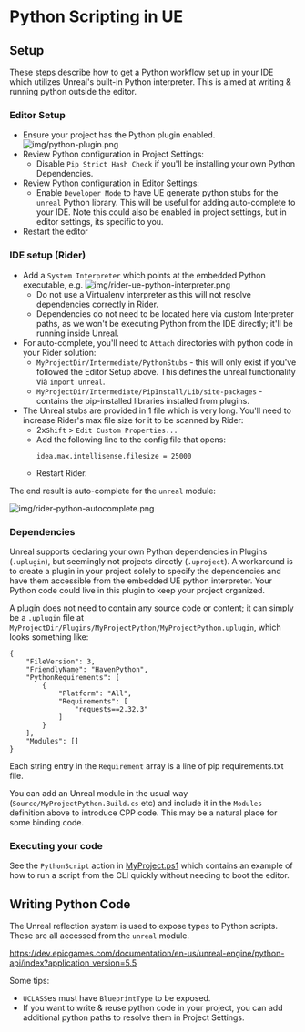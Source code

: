 ﻿# Python Scripting in UE

## Setup

These steps describe how to get a Python workflow set up in your IDE which
utilizes Unreal's built-in Python interpreter. This is aimed at writing & running
python outside the editor.

### Editor Setup

* Ensure your project has the Python plugin enabled.
  ![img/python-plugin.png](img/python-plugin.png)
* Review Python configuration in Project Settings:
  * Disable `Pip Strict Hash Check` if you'll be installing your own Python Dependencies.
* Review Python configuration in Editor Settings:
  * Enable `Developer Mode` to have UE generate python stubs for the `unreal` Python library.
    This will be useful for adding auto-complete to your IDE. Note this could also be enabled
    in project settings, but in editor settings, its specific to you.
* Restart the editor

### IDE setup (Rider)

* Add a `System Interpreter` which points at the embedded Python executable, e.g.
  ![img/rider-ue-python-interpreter.png](img/rider-ue-python-interpreter.png)
  * Do not use a Virtualenv interpreter as this will not resolve dependencies correctly in Rider.
  * Dependencies do not need to be located here via custom Interpreter paths, as we won't be
    executing Python from the IDE directly; it'll be running inside Unreal.
* For auto-complete, you'll need to `Attach` directories with python code in your Rider solution:
  * `MyProjectDir/Intermediate/PythonStubs` - this will only exist if you've followed the Editor Setup above.
    This defines the unreal functionality via `import unreal`.
  * `MyProjectDir/Intermediate/PipInstall/Lib/site-packages` - contains the pip-installed libraries installed
    from plugins.
* The Unreal stubs are provided in 1 file which is very long. You'll need to increase Rider's max file size
  for it to be scanned by Rider:
  * 2x`Shift` > `Edit Custom Properties...`
  * Add the following line to the config file that opens:
    ```
    idea.max.intellisense.filesize = 25000
    ```
  * Restart Rider.

The end result is auto-complete for the `unreal` module:

![img/rider-python-autocomplete.png](img/rider-python-autocomplete.png)

### Dependencies

Unreal supports declaring your own Python dependencies in Plugins (`.uplugin`), but seemingly
not projects directly (`.uproject`). A workaround is to create a plugin in your project solely
to specify the dependencies and have them accessible from the embedded UE python interpreter.
Your Python code could live in this plugin to keep your project organized. 

A plugin does not need to contain any source code or content; it can simply be a `.uplugin` file at
`MyProjectDir/Plugins/MyProjectPython/MyProjectPython.uplugin`, which looks something like:

```
{
	"FileVersion": 3,
	"FriendlyName": "HavenPython",
	"PythonRequirements": [
		{
			"Platform": "All",
			"Requirements": [
				"requests==2.32.3"
			]
		}
	],
	"Modules": []
}
```

Each string entry in the `Requirement` array is a line of pip requirements.txt file.

You can add an Unreal module in the usual way (`Source/MyProjectPython.Build.cs` etc) and include
it in the `Modules` definition above to introduce CPP code. This may be a natural place for some binding
code.

### Executing your code

See the `PythonScript` action in [MyProject.ps1](../MyProject.ps1) which contains an 
example of how to run a script from the CLI quickly without needing to boot the editor.

## Writing Python Code

The Unreal reflection system is used to expose types to Python scripts. These are all accessed from
the `unreal` module.

https://dev.epicgames.com/documentation/en-us/unreal-engine/python-api/index?application_version=5.5

Some tips:
* `UCLASS`es must have `BlueprintType` to be exposed.
* If you want to write & reuse python code in your project, you can add additional python paths to resolve
  them in Project Settings.